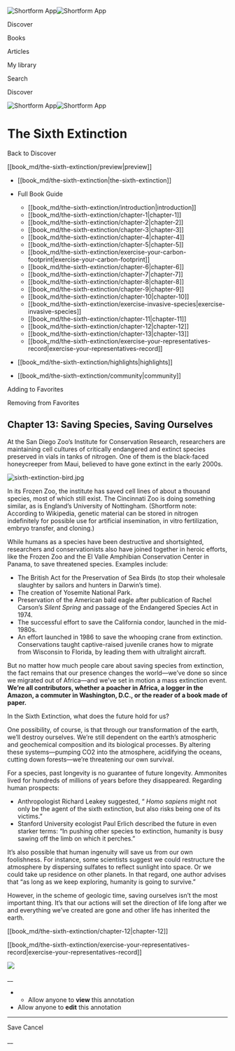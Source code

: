 ![Shortform App](/img/logo.36a2399e.svg)![Shortform App](/img/logo-dark.70c1b072.svg)

Discover

Books

Articles

My library

Search

Discover

![Shortform App](/img/logo.36a2399e.svg)![Shortform App](/img/logo-dark.70c1b072.svg)

# The Sixth Extinction

Back to Discover

[[book_md/the-sixth-extinction/preview|preview]]

  * [[book_md/the-sixth-extinction|the-sixth-extinction]]
  * Full Book Guide

    * [[book_md/the-sixth-extinction/introduction|introduction]]
    * [[book_md/the-sixth-extinction/chapter-1|chapter-1]]
    * [[book_md/the-sixth-extinction/chapter-2|chapter-2]]
    * [[book_md/the-sixth-extinction/chapter-3|chapter-3]]
    * [[book_md/the-sixth-extinction/chapter-4|chapter-4]]
    * [[book_md/the-sixth-extinction/chapter-5|chapter-5]]
    * [[book_md/the-sixth-extinction/exercise-your-carbon-footprint|exercise-your-carbon-footprint]]
    * [[book_md/the-sixth-extinction/chapter-6|chapter-6]]
    * [[book_md/the-sixth-extinction/chapter-7|chapter-7]]
    * [[book_md/the-sixth-extinction/chapter-8|chapter-8]]
    * [[book_md/the-sixth-extinction/chapter-9|chapter-9]]
    * [[book_md/the-sixth-extinction/chapter-10|chapter-10]]
    * [[book_md/the-sixth-extinction/exercise-invasive-species|exercise-invasive-species]]
    * [[book_md/the-sixth-extinction/chapter-11|chapter-11]]
    * [[book_md/the-sixth-extinction/chapter-12|chapter-12]]
    * [[book_md/the-sixth-extinction/chapter-13|chapter-13]]
    * [[book_md/the-sixth-extinction/exercise-your-representatives-record|exercise-your-representatives-record]]
  * [[book_md/the-sixth-extinction/highlights|highlights]]
  * [[book_md/the-sixth-extinction/community|community]]



Adding to Favorites 

Removing from Favorites 

## Chapter 13: Saving Species, Saving Ourselves

At the San Diego Zoo’s Institute for Conservation Research, researchers are maintaining cell cultures of critically endangered and extinct species preserved in vials in tanks of nitrogen. One of them is the black-faced honeycreeper from Maui, believed to have gone extinct in the early 2000s.

![sixth-extinction-bird.jpg](https://media.shortform.com/images/sixth-extinction-bird.jpg)

In its Frozen Zoo, the institute has saved cell lines of about a thousand species, most of which still exist. The Cincinnati Zoo is doing something similar, as is England’s University of Nottingham. (Shortform note: According to Wikipedia, genetic material can be stored in nitrogen indefinitely for possible use for artificial insemination, in vitro fertilization, embryo transfer, and cloning.)

While humans as a species have been destructive and shortsighted, researchers and conservationists also have joined together in heroic efforts, like the Frozen Zoo and the El Valle Amphibian Conservation Center in Panama, to save threatened species. Examples include:

  * The British Act for the Preservation of Sea Birds (to stop their wholesale slaughter by sailors and hunters in Darwin’s time).
  * The creation of Yosemite National Park.
  * Preservation of the American bald eagle after publication of Rachel Carson’s _Silent Spring_ and passage of the Endangered Species Act in 1974.
  * The successful effort to save the California condor, launched in the mid-1980s.
  * An effort launched in 1986 to save the whooping crane from extinction. Conservations taught captive-raised juvenile cranes how to migrate from Wisconsin to Florida, by leading them with ultralight aircraft.



But no matter how much people care about saving species from extinction, the fact remains that our presence changes the world—we’ve done so since we migrated out of Africa—and we’ve set in motion a mass extinction event. **We’re all contributors, whether a poacher in Africa, a logger in the Amazon, a commuter in Washington, D.C., or the reader of a book made of paper.**

In the Sixth Extinction, what does the future hold for us?

One possibility, of course, is that through our transformation of the earth, we’ll destroy ourselves. We’re still dependent on the earth’s atmospheric and geochemical composition and its biological processes. By altering these systems—pumping CO2 into the atmosphere, acidifying the oceans, cutting down forests—we’re threatening our own survival.

For a species, past longevity is no guarantee of future longevity. Ammonites lived for hundreds of millions of years before they disappeared. Regarding human prospects:

  * Anthropologist Richard Leakey suggested, “ _Homo sapiens_ might not only be the agent of the sixth extinction, but also risks being one of its victims.”
  * Stanford University ecologist Paul Erlich described the future in even starker terms: “In pushing other species to extinction, humanity is busy sawing off the limb on which it perches.”



It’s also possible that human ingenuity will save us from our own foolishness. For instance, some scientists suggest we could restructure the atmosphere by dispersing sulfates to reflect sunlight into space. Or we could take up residence on other planets. In that regard, one author advises that “as long as we keep exploring, humanity is going to survive.”

However, in the scheme of geologic time, saving ourselves isn’t the most important thing. It’s that our actions will set the direction of life long after we and everything we’ve created are gone and other life has inherited the earth.

[[book_md/the-sixth-extinction/chapter-12|chapter-12]]

[[book_md/the-sixth-extinction/exercise-your-representatives-record|exercise-your-representatives-record]]

![](https://bat.bing.com/action/0?ti=56018282&Ver=2&mid=81e434bd-def1-40a7-8e82-4ab455648258&sid=1711133063fa11eebdec89a8b8ae3bbc&vid=171147a063fa11eea7440fcfeb230d96&vids=0&msclkid=N&pi=0&lg=en-US&sw=800&sh=600&sc=24&nwd=1&tl=Shortform%20%7C%20Book&p=https%3A%2F%2Fwww.shortform.com%2Fapp%2Fbook%2Fthe-sixth-extinction%2Fchapter-13&r=&lt=605&evt=pageLoad&sv=1&rn=977107)

__

  *   * Allow anyone to **view** this annotation
  * Allow anyone to **edit** this annotation



* * *

Save Cancel

__



